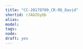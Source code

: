 ```yaml
---
title: "CC-20170709_CR-RD_David"
shortid: rJAbZGyQb
alias: 
model: 
tags: 
node: 
draft: yes
--- 
```

 